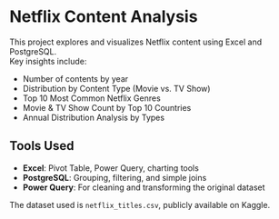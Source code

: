 # Netflix Content Analysis

This project explores and visualizes Netflix content using Excel and PostgreSQL.  
Key insights include:

- Number of contents by year  
- Distribution by Content Type (Movie vs. TV Show)  
- Top 10 Most Common Netflix Genres 
- Movie & TV Show Count by Top 10 Countries  
- Annual Distribution Analysis by Types

## Tools Used

- **Excel**: Pivot Table, Power Query, charting tools  
- **PostgreSQL**: Grouping, filtering, and simple joins  
- **Power Query**: For cleaning and transforming the original dataset  

The dataset used is `netflix_titles.csv`, publicly available on Kaggle.